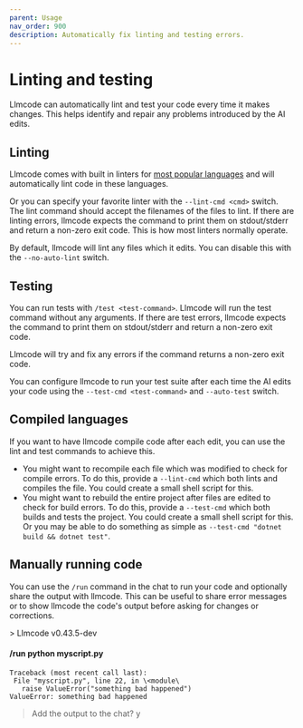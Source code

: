 ```yaml
---
parent: Usage
nav_order: 900
description: Automatically fix linting and testing errors.
---
```


# Linting and testing

Llmcode can automatically lint and test your code
every time it makes changes.
This helps identify and repair any problems introduced
by the AI edits.

## Linting

Llmcode comes with built in linters for 
[most popular languages](/docs/languages.html)
and will automatically lint code in these languages.

Or you can specify your favorite linter
with the `--lint-cmd <cmd>` switch.
The lint command should accept the filenames
of the files to lint. 
If there are linting errors, llmcode expects the
command to print them on stdout/stderr
and return a non-zero exit code.
This is how most linters normally operate.

By default, llmcode will lint any files which it edits.
You can disable this with the `--no-auto-lint` switch.

## Testing

You can run tests with `/test <test-command>`.
Llmcode will run the test command without any arguments.
If there are test errors, llmcode expects the
command to print them on stdout/stderr
and return a non-zero exit code.

Llmcode will try and fix any errors
if the command returns a non-zero exit code.

You can configure llmcode to run your test suite
after each time the AI edits your code
using the `--test-cmd <test-command>` and
`--auto-test` switch.



## Compiled languages

If you want to have llmcode compile code after each edit, you
can use the lint and test commands to achieve this.

- You might want to recompile each file which was modified
to check for compile errors.
To do this,
provide a `--lint-cmd` which both lints and compiles the file.
You could create a small shell script for this.
- You might want to rebuild the entire project after files
are edited to check for build errors.
To do this,
provide a `--test-cmd` which both builds and tests the project.
You could create a small shell script for this.
Or you may be able to do something as simple as
`--test-cmd "dotnet build && dotnet test"`.

## Manually running code

You can use the `/run` command in the chat to run your code
and optionally share the output with llmcode.
This can be useful to share error messages or to show llmcode
the code's output before asking for changes or corrections.

<div class="chat-transcript" markdown="1">
> Llmcode v0.43.5-dev  

#### /run python myscript.py

```
Traceback (most recent call last):  
 File "myscript.py", line 22, in \<module\ 
   raise ValueError("something bad happened")  
ValueError: something bad happened  
```

> Add the output to the chat? y  

</div>


